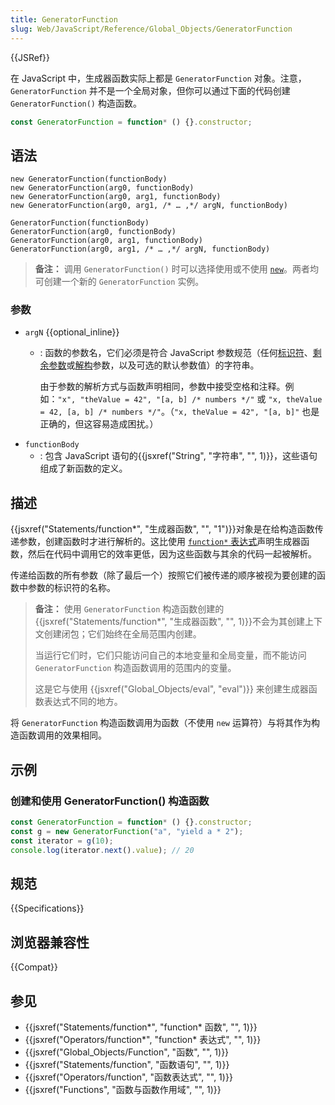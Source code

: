 ```yaml
---
title: GeneratorFunction
slug: Web/JavaScript/Reference/Global_Objects/GeneratorFunction
---
```


{{JSRef}}

在 JavaScript 中，生成器函数实际上都是 `GeneratorFunction` 对象。注意，`GeneratorFunction` 并不是一个全局对象，但你可以通过下面的代码创建 `GeneratorFunction()` 构造函数。

```js
const GeneratorFunction = function* () {}.constructor;
```

## 语法

```js-nolint
new GeneratorFunction(functionBody)
new GeneratorFunction(arg0, functionBody)
new GeneratorFunction(arg0, arg1, functionBody)
new GeneratorFunction(arg0, arg1, /* … ,*/ argN, functionBody)

GeneratorFunction(functionBody)
GeneratorFunction(arg0, functionBody)
GeneratorFunction(arg0, arg1, functionBody)
GeneratorFunction(arg0, arg1, /* … ,*/ argN, functionBody)
```

> **备注：** 调用 `GeneratorFunction()` 时可以选择使用或不使用 [`new`](/zh-CN/docs/Web/JavaScript/Reference/Operators/new)。两者均可创建一个新的 `GeneratorFunction` 实例。

### 参数

- `argN` {{optional_inline}}
  - : 函数的参数名，它们必须是符合 JavaScript 参数规范（任何[标识符](/zh-CN/docs/Glossary/Identifier)、[剩余参数](/zh-CN/docs/Web/JavaScript/Reference/Functions/rest_parameters)或[解构](/zh-CN/docs/Web/JavaScript/Reference/Operators/Destructuring_assignment)参数，以及可选的默认参数值）的字符串。

    由于参数的解析方式与函数声明相同，参数中接受空格和注释。例如：`"x", "theValue = 42", "[a, b] /* numbers */"` 或 `"x, theValue = 42, [a, b] /* numbers */"`。（`"x, theValue = 42", "[a, b]"` 也是正确的，但这容易造成困扰。）
- `functionBody`
  - : 包含 JavaScript 语句的{{jsxref("String", "字符串", "", 1)}}，这些语句组成了新函数的定义。

## 描述

{{jsxref("Statements/function*", "生成器函数", "", "1")}}对象是在给构造函数传递参数，创建函数时才进行解析的。这比使用 [`function*` 表达式](/zh-CN/docs/Web/JavaScript/Reference/Statements/function*)声明生成器函数，然后在代码中调用它的效率更低，因为这些函数与其余的代码一起被解析。

传递给函数的所有参数（除了最后一个）按照它们被传递的顺序被视为要创建的函数中参数的标识符的名称。

> **备注：** 使用 `GeneratorFunction` 构造函数创建的{{jsxref("Statements/function*", "生成器函数", "", 1)}}不会为其创建上下文创建闭包；它们始终在全局范围内创建。
>
> 当运行它们时，它们只能访问自己的本地变量和全局变量，而不能访问 `GeneratorFunction` 构造函数调用的范围内的变量。
>
> 这是它与使用 {{jsxref("Global_Objects/eval", "eval")}} 来创建生成器函数表达式不同的地方。

将 `GeneratorFunction` 构造函数调用为函数（不使用 `new` 运算符）与将其作为构造函数调用的效果相同。

## 示例

### 创建和使用 GeneratorFunction() 构造函数

```js
const GeneratorFunction = function* () {}.constructor;
const g = new GeneratorFunction("a", "yield a * 2");
const iterator = g(10);
console.log(iterator.next().value); // 20
```

## 规范

{{Specifications}}

## 浏览器兼容性

{{Compat}}

## 参见

- {{jsxref("Statements/function*", "function* 函数", "", 1)}}
- {{jsxref("Operators/function*", "function* 表达式", "", 1)}}
- {{jsxref("Global_Objects/Function", "函数", "", 1)}}
- {{jsxref("Statements/function", "函数语句", "", 1)}}
- {{jsxref("Operators/function", "函数表达式", "", 1)}}
- {{jsxref("Functions", "函数与函数作用域", "", 1)}}
